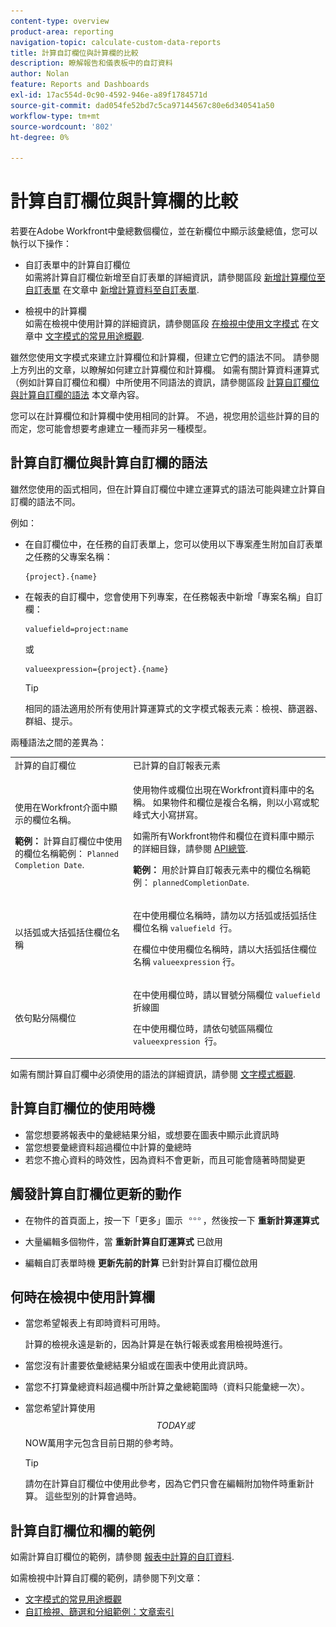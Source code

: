 ```yaml
---
content-type: overview
product-area: reporting
navigation-topic: calculate-custom-data-reports
title: 計算自訂欄位與計算欄的比較
description: 瞭解報告和儀表板中的自訂資料
author: Nolan
feature: Reports and Dashboards
exl-id: 17ac554d-0c90-4592-946e-a89f1784571d
source-git-commit: dad054fe52bd7c5ca97144567c80e6d340541a50
workflow-type: tm+mt
source-wordcount: '802'
ht-degree: 0%

---
```


# 計算自訂欄位與計算欄的比較

若要在Adobe Workfront中彙總數個欄位，並在新欄位中顯示該彙總值，您可以執行以下操作：

* 自訂表單中的計算自訂欄位\
  如需將計算自訂欄位新增至自訂表單的詳細資訊，請參閱區段 [新增計算欄位至自訂表單](../../../administration-and-setup/customize-workfront/create-manage-custom-forms/add-calculated-data-to-custom-form.md#creating-calculated-custom-fields) 在文章中 [新增計算資料至自訂表單](../../../administration-and-setup/customize-workfront/create-manage-custom-forms/add-calculated-data-to-custom-form.md).

* 檢視中的計算欄\
  如需在檢視中使用計算的詳細資訊，請參閱區段 [在檢視中使用文字模式](../../../reports-and-dashboards/reports/text-mode/understand-common-uses-text-mode.md#using-text-mode-in-views) 在文章中 [文字模式的常見用途概觀](../../../reports-and-dashboards/reports/text-mode/understand-common-uses-text-mode.md).

雖然您使用文字模式來建立計算欄位和計算欄，但建立它們的語法不同。 請參閱上方列出的文章，以瞭解如何建立計算欄位和計算欄。 如需有關計算資料運算式（例如計算自訂欄位和欄）中所使用不同語法的資訊，請參閱區段 [計算自訂欄位與計算自訂欄的語法](#syntax-of-calculated-custom-fields-vs-calculated-custom-columns-syntax) 本文章內容。

您可以在計算欄位和計算欄中使用相同的計算。 不過，視您用於這些計算的目的而定，您可能會想要考慮建立一種而非另一種模型。

## 計算自訂欄位與計算自訂欄的語法

雖然您使用的函式相同，但在計算自訂欄位中建立運算式的語法可能與建立計算自訂欄的語法不同。

例如：

* 在自訂欄位中，在任務的自訂表單上，您可以使用以下專案產生附加自訂表單之任務的父專案名稱：

  ```
  {project}.{name}
  ```

* 在報表的自訂欄中，您會使用下列專案，在任務報表中新增「專案名稱」自訂欄：

  ```
  valuefield=project:name
  ```

  或

  ```
  valueexpression={project}.{name}
  ```

  >[!TIP]
  >
  >相同的語法適用於所有使用計算運算式的文字模式報表元素：檢視、篩選器、群組、提示。

兩種語法之間的差異為：

<table style="table-layout:auto"> 
 <col> 
 <col> 
 <tbody> 
  <tr> 
   <td>計算的自訂欄位</td> 
   <td>已計算的自訂報表元素</td> 
  </tr> 
  <tr> 
   <td> <p>使用在Workfront介面中顯示的欄位名稱。</p> <p class="example" data-mc-autonum="<b>Example: </b>"><span class="autonumber"><span><b>範例： </b></span></span>計算自訂欄位中使用的欄位名稱範例： <code>Planned Completion Date</code>.</p> </td> 
   <td> <p>使用物件或欄位出現在Workfront資料庫中的名稱。 如果物件和欄位是複合名稱，則以小寫或駝峰式大小寫拼寫。 </p> <p>如需所有Workfront物件和欄位在資料庫中顯示的詳細目錄，請參閱 <a href="../../../wf-api/general/api-explorer.md" class="MCXref xref">API總管</a>. </p> <p class="example" data-mc-autonum="<b>Example: </b>"><span class="autonumber"><span><b>範例： </b></span></span>用於計算自訂報表元素中的欄位名稱範例： <code>plannedCompletionDate</code>.</p> </td> 
  </tr> 
  <tr> 
   <td>以括弧或大括弧括住欄位名稱</td> 
   <td> <p>在中使用欄位名稱時，請勿以方括弧或括弧括住欄位名稱 <code>valuefield </code>行。</p> <p>在欄位中使用欄位名稱時，請以大括弧括住欄位名稱 <code>valueexpression</code> 行。</p> </td> 
  </tr> 
  <tr> 
   <td>依句點分隔欄位</td> 
   <td> <p>在中使用欄位時，請以冒號分隔欄位 <code>valuefield </code>折線圖</p> <p>在中使用欄位時，請依句號區隔欄位 <code>valueexpression </code>行。 </p> </td> 
  </tr> 
 </tbody> 
</table>

如需有關計算自訂欄中必須使用的語法的詳細資訊，請參閱 [文字模式概觀](../../../reports-and-dashboards/reports/text-mode/understand-text-mode.md).

## 計算自訂欄位的使用時機

* 當您想要將報表中的彙總結果分組，或想要在圖表中顯示此資訊時
* 當您想要彙總資料超過欄位中計算的彙總時
* 若您不擔心資料的時效性，因為資料不會更新，而且可能會隨著時間變更

## 觸發計算自訂欄位更新的動作

* 在物件的首頁面上，按一下「更多」圖示 ![](assets/more-icon.png)，然後按一下 **重新計算運算式**

* 大量編輯多個物件，當 **重新計算自訂運算式** 已啟用
* 編輯自訂表單時機 **更新先前的計算** 已針對計算自訂欄位啟用

## 何時在檢視中使用計算欄

* 當您希望報表上有即時資料可用時。

  計算的檢視永遠是新的，因為計算是在執行報表或套用檢視時進行。

* 當您沒有計畫要依彙總結果分組或在圖表中使用此資訊時。
* 當您不打算彙總資料超過欄中所計算之彙總範圍時（資料只能彙總一次）。
* 當您希望計算使用$$TODAY或$$NOW萬用字元包含目前日期的參考時。

  >[!TIP]
  >
  >請勿在計算自訂欄位中使用此參考，因為它們只會在編輯附加物件時重新計算。 這些型別的計算會過時。

## 計算自訂欄位和欄的範例

如需計算自訂欄位的範例，請參閱 [報表中計算的自訂資料](../../../reports-and-dashboards/reports/calc-cstm-data-reports/calculated-custom-data-reports.md).

如需檢視中計算自訂欄的範例，請參閱下列文章：

* [文字模式的常見用途概觀](../../../reports-and-dashboards/reports/text-mode/understand-common-uses-text-mode.md)
* [自訂檢視、篩選和分組範例：文章索引](../../../reports-and-dashboards/reports/custom-view-filter-grouping-samples/custom-view-filter-grouping-samples.md)
